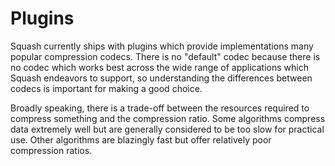 # Plugins #

Squash currently ships with plugins which provide implementations many
popular compression codecs.  There is no "default" codec because there
is no codec which works best across the wide range of applications
which Squash endeavors to support, so understanding the differences
between codecs is important for making a good choice.

Broadly speaking, there is a trade-off between the resources required
to compress something and the compression ratio.  Some algorithms
compress data extremely well but are generally considered to be too
slow for practical use.  Other algorithms are blazingly fast but
offer relatively poor compression ratios.
